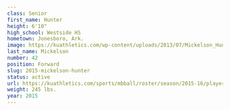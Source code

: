 ```yaml
---
class: Senior
first_name: Hunter
height: 6'10"
high_school: Westside HS
hometown: Jonesboro, Ark.
image: https://kuathletics.com/wp-content/uploads/2013/07/Mickelson_Hunter_07112013.jpg
last_name: Mickelson
number: 42
position: Forward
slug: 2015-mickelson-hunter
status: active
url: https://kuathletics.com/sports/mbball/roster/season/2015-16/player/hunter-mickelson/
weight: 245 lbs.
year: 2015
---
```

